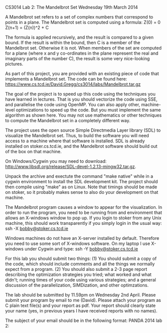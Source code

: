 CS3014 Lab 2: The Mandelbrot Set
Wednesday 19th March 2014

A Mandelbrot set refers to a set of complex numbers that correspond to
points in a plane. The Mandelbrot set is computed using a formula:
Z(0) = 0
Z(n+1) = (Z(n))^2 + C

The formula is applied recursively, and the result is compared to
a given bound. If the result is within the bound, then C is a member
of the Mandelbrot set. Otherwise it is not. When members of the set
are computed for a plane (where x and y co-ordinates in the plane
represent the real and imaginary parts of the number C), the result
is some very nice-looking pictures.

As part of this project, you are provided with an existing piece of
code that implements a Mandelbrot set. The code can be found here:
https://www.cs.tcd.ie/David.Gregg/cs3014/labs/Mandelbrot.tar.gz

The goal of the project is to speed up this code using the techniques
you have learned in lectures. That is you should vectorize the code
using SSE, and parallelise the code using OpenMP. You can also apply
other, machine-level optimizations to speed up the code. But you must
implement the same algorithm as shown here. You may not use mathematics
or other techniques to compute the Mandelbrot set in a completely
different way.

The project uses the open source Simple Directmedia Layer library (SDL)
to visualize the Mandelbrot set. Thus, to build the software you will
need access to a machine where that software is installed. SDL is
already installed on stoker.cs.tcd.ie, and the Mandelbrot software
should build out of the box on that machine.

On Windows/Cygwin you may need to download:
http://www.libsdl.org/release/SDL-devel-1.2.13-mingw32.tar.gz.

Unpack the archive and exectute the command "make native" while in a
cygwin environment to install the SDL development kit. The project
should then compile using "make" as on Linux. Note that timings should
be made on stoker, so it probably makes sense to also do your
development on that machine.

The Mandelbrot program causes a window to appear for the visualization.
In order to run the program, you need to be running from and environment
that allows an X-windows window to pop up. If you login to stoker from
any Unix machine, this should work transparently if you simply login in
the usual way:
    ssh -X bobby@stoker.cs.tcd.ie

Windows machines do not have an X-server installed by default. Therefore
you need to use some sort of X-windows software. On my laptop I use X-windows
under Cygwin and type:
    ssh -Y bobby@stoker.cs.tcd.ie

For this lab you should submit two things: (1) You should submit a copy of
the code, which should include comments and all the things we normally expect
from a program. (2) You should also submit a 2-3 page report describing
the optimization strategies you tried; what worked and what didn't; running
times of your code using various strategies; and a general discussion of the
parallelization, SIMDization, and other optimzations.

The lab should be submitted by 11.59pm on Wednesday 2nd April. Please
submit your program by email to me (David). Please attach your program
as C plain text file(s) and your report as pdf. Your report should
clearly state your name (yes, in previous years I have received
reports with no names).

The subject of your email should be in the following format:
PANDA 2014 lab 2: <your name>
